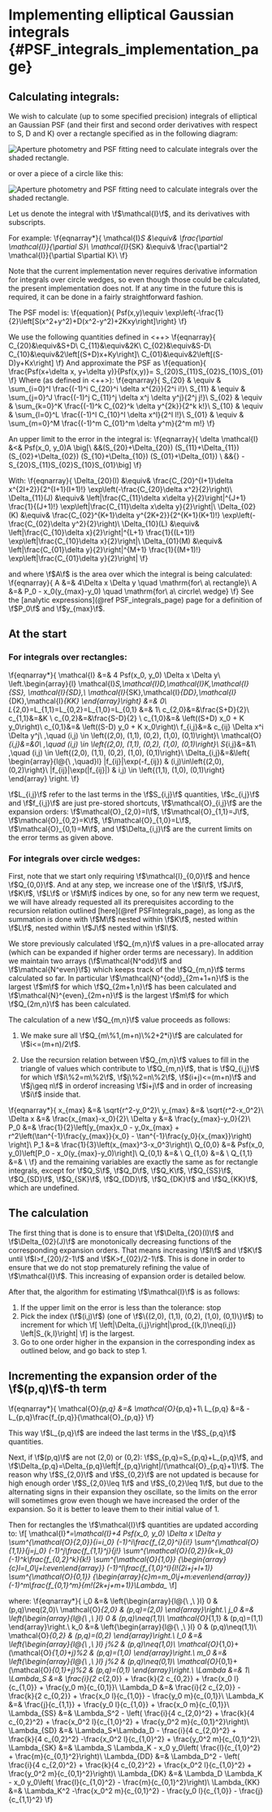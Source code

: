 Implementing elliptical Gaussian integrals {#PSF_integrals_implementation_page}
==========================================

Calculating integrals:
-------------------------

We wish to calculate (up to some specified precision) integrals of elliptical
an Gaussian PSF (and their first and second order derivatives with respect to
S, D and K) over a rectangle specified as in the following diagram:

![Aperture photometry and PSF fitting need to calculate integrals over the shaded rectangle.](images/rectangle.png)

or over a piece of a circle like this:

![Aperture photometry and PSF fitting need to calculate integrals over the shaded rectangle.](images/rectangle.png)

Let us denote the integral with \f$\mathcal{I}\f$, and its derivatives with
subscripts.

For example:
\f{eqnarray*}{
	\mathcal{I}_S &\equiv& \frac{\partial \mathcal{I}}{\partial S}\\
	\mathcal{I}_{SK} &\equiv&
		\frac{\partial^2 \mathcal{I}}{\partial S\partial K}\\
\f}

Note that the current implementation never requires derivative information
for integrals over circle wedges, so even though those could be calculated,
the present implementation does not. If at any time in the future this is
required, it can be done in a fairly straightforward fashion.

The PSF model is:
\f{equation}{
	Psf(x,y)\equiv
	\exp\left\{-\frac{1}{2}\left[S(x^2+y^2)+D(x^2-y^2)+2Kxy\right]\right\}
\f}

We use the following quantities defined in <++>
\f{eqnarray}{
	C_{20}&\equiv&S+D\\
	C_{11}&\equiv&2K\\
	C_{02}&\equiv&S-D\\
	C_{10}&\equiv&2\left[(S+D)x+Ky\right]\\
	C_{01}&\equiv&2\left[(S-D)y+Kx\right]
\f}
And approximate the PSF as
\f{equation}{
	\frac{Psf(x+\delta x, y+\delta y)}{Psf(x,y)}=
		S_{20}S_{11}S_{02}S_{10}S_{01}
\f}
Where (as defined in <++>):
\f{eqnarray}{
	S_{20} & \equiv & \sum_{i=0}^I
		\frac{(-1)^i C_{20}^i \delta x^{2i}}{2^i i!}\\
	S_{11} & \equiv & \sum_{j=0}^J
		\frac{(-1)^j C_{11}^j \delta x^j \delta y^j}{2^j j!}\\
	S_{02} & \equiv & \sum_{k=0}^K
		\frac{(-1)^k C_{02}^k \delta y^{2k}}{2^k k!}\\
	S_{10} & \equiv & \sum_{l=0}^L
		\frac{(-1)^l C_{10}^l \delta x^l}{2^l l!}\\
	S_{01} & \equiv & \sum_{m=0}^M \frac{(-1)^m C_{01}^m \delta y^m}{2^m m!}
\f}

An upper limit to the error in the integral is:
\f{eqnarray}{
	\delta \mathcal{I} &<& Psf(x_0, y_0)A \big[\\
		&&(S_{20}+\Delta_{20}) (S_{11}+\Delta_{11}) (S_{02}+\Delta_{02})
			(S_{10}+\Delta_{10}) (S_{01}+\Delta_{01}) \\
		&&{} - S_{20}S_{11}S_{02}S_{10}S_{01}\big]
\f}

With:
\f{eqnarray}{
	\Delta_{20}(I) &\equiv& \frac{C_{20}^{I+1}\delta x^{2I+2}}{2^{I+1}(I+1)!}
		\exp\left(-\frac{C_{20}\delta x^2}{2}\right)\\
	\Delta_{11}(J) &\equiv& \left|\frac{C_{11}\delta x\delta y}{2}\right|^{J+1}
		\frac{1}{(J+1)!} \exp\left|\frac{C_{11}\delta x\delta y}{2}\right|\\
	\Delta_{02}(K) &\equiv& \frac{C_{02}^{K+1}\delta y^{2K+2}}{2^{K+1}(K+1)!}
		\exp\left(-\frac{C_{02}\delta y^2}{2}\right)\\
	\Delta_{10}(L) &\equiv& \left|\frac{C_{10}\delta x}{2}\right|^{L+1}
		\frac{1}{(L+1)!} \exp\left|\frac{C_{10}\delta x}{2}\right|\\
	\Delta_{01}(M) &\equiv& \left|\frac{C_{01}\delta y}{2}\right|^{M+1}
		\frac{1}{(M+1)!} \exp\left|\frac{C_{01}\delta y}{2}\right|
\f}

and where \f$A\f$ is the area over which the integral is being calculated:
\f{eqnarray}{
	A &=& 4\Delta x \Delta y \quad \mathrm{for\ a\ rectangle}\\
	A &=& P_0 - x_0(y_{max}-y_0) \quad \mathrm{for\ a\ circrle\ wedge}
\f}
See the [analytic expressions](@ref PSF_integrals_page) page for a
definition of \f$P_0\f$ and \f$y_{max}\f$.

At the start
------------

### For integrals over rectangles:

\f{eqnarray*}{
	\mathcal{I} &=& 4 Psf(x_0, y_0) \Delta x \Delta y\\
	\left.\begin{array}{l}
		\mathcal{I}_S,\mathcal{I}_D,\mathcal{I}_K,\mathcal{I}_{SS},
		\mathcal{I}_{SD},\\
		\mathcal{I}_{SK},\mathcal{I}_{DD},\mathcal{I}_{DK},\mathcal{I}_{KK}
		\end{array}\right\} &=& 0\\
	L_{2,0}=L_{1,1}=L_{0,2}=L_{1,0}=L_{0,1} &=& 1\\
	c_{2,0}&=&\frac{S+D}{2}\\
	c_{1,1}&=&K \\
	c_{0,2}&=&\frac{S-D}{2} \\
	c_{1,0}&=& \left((S+D) x_0 + K y_0\right)\\
	c_{0,1}&=& \left((S-D) y_0 + K x_0\right)\\
	f_{i,j}&=& c_{ij} \Delta x^i \Delta y^j\ ,\quad 
		(i,j) \in \left\{(2,0), (1,1), (0,2), (1,0), (0,1)\right\}\\
	\mathcal{O}_{i,j}&=&0\ ,\quad
		(i,j) \in \left\{(2,0), (1,1), (0,2), (1,0), (0,1)\right\}\\
	S_{i,j}&=&1\ ,\quad
		(i,j) \in \left\{(2,0), (1,1), (0,2), (1,0), (0,1)\right\}\\
	\Delta_{i,j}&=&\left\{
			\begin{array}{l@{\ ,\quad}l}
				|f_{ij}|\exp(-f_{ij}) & (i,j)\in\left\{(2,0), (0,2)\right\}\\
				|f_{ij}|\exp(|f_{ij}|) & i,j) \in
					\left\{(1,1), (1,0), (0,1)\right\}
			\end{array}
		\right.
\f}

\f$L_{i,j}\f$ refer to the last terms in the \f$S_{i,j}\f$ quantities,
\f$c_{i,j}\f$ and \f$f_{i,j}\f$ are just pre-stored shortcuts,
\f$\mathcal{O}_{i,j}\f$ are the expansion orders: \f$\mathcal{O}_{2,0}=I\f$,
\f$\mathcal{O}_{1,1}=J\f$, \f$\mathcal{O}_{0,2}=K\f$,
\f$\mathcal{O}_{1,0}=L\f$, \f$\mathcal{O}_{0,1}=M\f$, and \f$\Delta_{i,j}\f$
are the current limits on the error terms as given above.

### For integrals over circle wedges:

First, note that we start only requiring \f$\mathcal{I}_{0,0}\f$ and hence
\f$Q_{0,0}\f$. And at any step, we increase one of the \f$I\f$, \f$J\f$,
\f$K\f$, \f$L\f$ or \f$M\f$ indices by one, so for any new term we request,
we will have already requested all its prerequisites according to the
recursion relation outlined [here](@ref PSFIntegrals_page), as long as the
summation is done with \f$M\f$ nested within \f$K\f$, nested within \f$L\f$,
nested within \f$J\f$ nested within \f$I\f$.


We store previously calculated \f$Q_{m,n}\f$ values in a pre-allocated array
(which can be expanded if higher order terms are necessary). In addition we
maintain two arrays (\f$\mathcal{N^odd}\f$ and \f$\mathcal{N^even}\f$) which
keeps track of the \f$Q_{m,n}\f$ terms calculated so far. In particular
\f$\mathcal{N}^{odd}_{2m+1+n}\f$ is the largest \f$m\f$ for which
\f$Q_{2m+1,n}\f$ has been calculated and \f$\mathcal{N}^{even}_{2m+n}\f$ is
the largest \f$m\f$ for which \f$Q_{2m,n}\f$ has been calculated.

The calculation of a new \f$Q_{m,n}\f$ value proceeds as follows:
 1. We make sure all \f$Q_{m\%1,(m+n)\%2+2*i}\f$ are calculated for
	\f$i<=(m+n)/2\f$.

 2. Use the recursion relation between \f$Q_{m,n}\f$ values to fill in the
    triangle of values which contribute to \f$Q_{m,n}\f$, that is
	\f$Q_{i,j}\f$ for which \f$i\%2=m\%2\f$, \f$j\%2=n\%2\f$,
	\f$(i+j)<=(m+n)\f$ and \f$j\geq n\f$ in orderof increasing \f$i+j\f$ and
	in order of increasing \f$i\f$ inside that.

\f{eqnarray*}{
	x_{max} &=& \sqrt{r^2-y_0^2}\\
	y_{max} &=& \sqrt{r^2-x_0^2}\\
	\Delta x &=& \frac{x_{max}-x_0}{2}\\
	\Delta y &=& \frac{y_{max}-y_0}{2}\\
	P_0 &=& \frac{1}{2}\left[y_{max}x_0 - y_0x_{max} +
				r^2\left(\tan^{-1}\frac{y_{max}}{x_0} -
				\tan^{-1}\frac{y_0}{x_{max}}\right)
			\right]\\
	P_1 &=& \frac{1}{3}\left(x_{max}^3-x_0^3\right)\\
	Q_{0,0} &=& Psf(x_0, y_0)\left[P_0 - x_0(y_{max}-y_0)\right]\\
	Q_{0,1} &=& \\
	Q_{1,0} &=& \\
	Q_{1,1} &=& \\
\f}
and the remaining variables are exactly the same as for rectangle integrals,
except for \f$Q_S\f$, \f$Q_D\f$, \f$Q_K\f$, \f$Q_{SS}\f$, \f$Q_{SD}\f$,
\f$Q_{SK}\f$, \f$Q_{DD}\f$, \f$Q_{DK}\f$ and \f$Q_{KK}\f$, which are
undefined.

The calculation
---------------

The first thing that is done is to ensure that \f$\Delta_{20}(I)\f$ and
\f$\Delta_{02}(J)\f$ are monotonically decreasing functions of the
corresponding expansion orders. That means increasing \f$I\f$ and \f$K\f$
until \f$I>f_{20}/2-1\f$ and \f$K>f_{02}/2-1\f$. This is done in order to
ensure that we do not stop prematurely refining the value of
\f$\mathcal{I}\f$. This increasing of expansion order is detailed below.

After that, the algorithm for estimating \f$\mathcal{I}\f$ is as follows:
 1. If the upper limit on the error is less than the tolerance: stop
 2. Pick the index (\f$(i,j)\f$) (one of
	\f$\{(2,0), (1,1), (0,2), (1,0), (0,1)\}\f$) to increment for which
	\f[
		\left|\Delta_{i,j}\right|\prod_{(k,l)\neq(i,j)} \left|S_{k,l}\right|
	\f]
	is the largest.
 3. Go to one order higher in the expansion in the corresponding index as
	outlined below, and go back to step 1.

Incrementing the expansion order of the \f$(p,q)\f$-th term 
-----------------------------------------------------------

\f{eqnarray*}{
	\mathcal{O}_{p,q} &=& \mathcal{O}_{p,q}+1\\
	L_{p,q} &=& -L_{p,q}\frac{f_{p,q}}{\mathcal{O}_{p,q}}
\f}

This way \f$L_{p,q}\f$ are indeed the last terms in the \f$S_{p,q}\f$
quantities.

Next, if \f$(p,q)\f$ are not (2,0) or (0,2): \f$S_{p,q}=S_{p,q}+L_{p,q}\f$,
and
\f$\Delta_{p,q}=\Delta_{p,q}\left|f_{p,q}\right|/(\mathcal{O}_{p,q}+1)\f$.
The reason why \f$S_{2,0}\f$ and \f$S_{0,2}\f$ are not updated is because for
high enough order \f$S_{2,0}\leq 1\f$ and \f$S_{0,2}\leq 1\f$, but due to the
alternating signs in their expansion they oscillate, so the limits on the
error will sometimes grow even though we have increased the order of the
expansion. So it is better to leave them to their initial value of 1.

Then for rectangles the \f$\mathcal{I}\f$ quantities are updated according
to:
\f[
	\mathcal{I}_*=\mathcal{I}_*+4 Psf(x_0, y_0) \Delta x \Delta y
		\sum^{\mathcal{O}_{2,0}}_{i=i_0} (-1)^i\frac{f_{2,0}^i}{i!}
		\sum^{\mathcal{O}_{1,1}}_{j=j_0} (-1)^j\frac{f_{1,1}^j}{j!}
		\sum^{\mathcal{O}_{0,2}}_{k=k_0} (-1)^k\frac{f_{0,2}^k}{k!}
		\sum^{\mathcal{O}_{1,0}}_
			{\begin{array}{c}l=l_0\\j+l:even\end{array}}
					(-1)^l\frac{f_{1,0}^l}{l!(2i+j+l+1)}
		\sum^{\mathcal{O}_{0,1}}_
			{\begin{array}{c}m=m_0\\j+m:even\end{array}}
					(-1)^m\frac{f_{0,1}^m}{m!(2k+j+m+1)}\Lambda_*
\f]

where:
\f{eqnarray*}{
	i_0 &=& \left\{\begin{array}{l@{\ ,\ }l}
							0 & (p,q)\neq(2,0)\\
							\mathcal{O}_{2,0} & (p,q)=(2,0)
				\end{array}\right.\\
	j_0 &=& \left\{\begin{array}{l@{\ ,\ }l}
							0 & (p,q)\neq(1,1)\\
							\mathcal{O}_{1,1} & (p,q)=(1,1)
				\end{array}\right.\\
	k_0 &=& \left\{\begin{array}{l@{\ ,\ }l}
							0 & (p,q)\neq(1,1)\\
							\mathcal{O}_{0,2} & (p,q)=(0,2)
				\end{array}\right.\\
	l_0 &=& \left\{\begin{array}{l@{\ ,\ }l}
					j\%2 & (p,q)\neq(1,0)\\
					\mathcal{O}_{1,0}+(\mathcal{O}_{1,0}+j)\%2 & (p,q)=(1,0)
			\end{array}\right.\\
	m_0 &=& \left\{\begin{array}{l@{\ ,\ }l}
					j\%2 & (p,q)\neq(0,1)\\
					\mathcal{O}_{0,1}+(\mathcal{O}_{0,1}+j)\%2 & (p,q)=(0,1)
			\end{array}\right.\\
	\Lambda &=& 1\\
	\Lambda_S &=& \frac{i}{2 c_{2,0}} + \frac{k}{2 c_{0,2}} +
					\frac{x_0 l}{c_{1,0}} + \frac{y_0 m}{c_{0,1}}\\
	\Lambda_D &=& \frac{i}{2 c_{2,0}} - \frac{k}{2 c_{0,2}} +
					\frac{x_0 l}{c_{1,0}} - \frac{y_0 m}{c_{0,1}}\\
	\Lambda_K &=& \frac{j}{c_{1,1}} + \frac{y_0 l}{c_{1,0}} +
					\frac{x_0 m}{c_{0,1}}\\
	\Lambda_{SS} &=& \Lambda_S^2 - \left(
		\frac{i}{4 c_{2,0}^2} + \frac{k}{4 c_{0,2}^2} +
		\frac{x_0^2 l}{c_{1,0}^2} + \frac{y_0^2 m}{c_{0,1}^2}\right)\\
	\Lambda_{SD} &=& \Lambda_S*\Lambda_D - \frac{i}{4 c_{2,0}^2} +
		\frac{k}{4 c_{0,2}^2} -\frac{x_0^2 l}{c_{1,0}^2} +
		\frac{y_0^2 m}{c_{0,1}^2}\\
	\Lambda_{SK} &=& \Lambda_S \Lambda_K - x_0 y_0\left(
			\frac{l}{c_{1,0}^2} + \frac{m}{c_{0,1}^2}\right)\\
	\Lambda_{DD} &=& \Lambda_D^2 - \left(
		\frac{i}{4 c_{2,0}^2} + \frac{k}{4 c_{0,2}^2} +
		\frac{x_0^2 l}{c_{1,0}^2} + \frac{y_0^2 m}{c_{0,1}^2}\right)\\
	\Lambda_{DK} &=& \Lambda_D \Lambda_K - x_0 y_0\left(
			\frac{l}{c_{1,0}^2} - \frac{m}{c_{0,1}^2}\right)\\
	\Lambda_{KK} &=& \Lambda_K^2 -\frac{x_0^2 m}{c_{0,1}^2} -
		\frac{y_0 l}{c_{1,0}} - \frac{j}{c_{1,1}^2}
\f}
